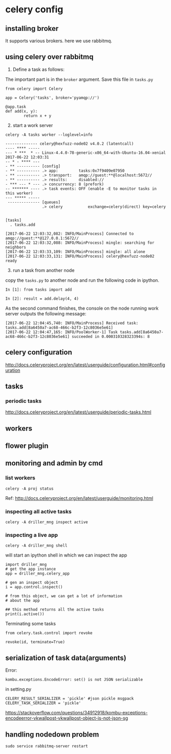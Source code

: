 # celery config


## installing broker

It supports various brokers. here we use rabbitmq.


## using celery over rabbitmq

1. Define a task as follows:

The important part is in the `broker` argument.
Save this file in `tasks.py`

```
from celery import Celery

app = Celery('tasks', broker='pyamqp://')

@app.task
def add(x, y):
        return x + y
```


2. start a work server

```
celery -A tasks worker --loglevel=info

-------------- celery@hexfuzz-node02 v4.0.2 (latentcall)
---- **** ----- 
--- * ***  * -- Linux-4.4.0-78-generic-x86_64-with-Ubuntu-16.04-xenial 2017-06-22 12:03:31
-- * - **** --- 
- ** ---------- [config]
- ** ---------- .> app:         tasks:0x7f9409e07950
- ** ---------- .> transport:   amqp://guest:**@localhost:5672//
- ** ---------- .> results:     disabled://
- *** --- * --- .> concurrency: 8 (prefork)
-- ******* ---- .> task events: OFF (enable -E to monitor tasks in this worker)
--- ***** ----- 
 -------------- [queues]
                .> celery           exchange=celery(direct) key=celery
                

[tasks]
  . tasks.add

[2017-06-22 12:03:32,082: INFO/MainProcess] Connected to amqp://guest:**@127.0.0.1:5672//
[2017-06-22 12:03:32,088: INFO/MainProcess] mingle: searching for neighbors
[2017-06-22 12:03:33,109: INFO/MainProcess] mingle: all alone
[2017-06-22 12:03:33,131: INFO/MainProcess] celery@hexfuzz-node02 ready
```

3. run a task from another node

copy the `tasks.py` to another node and run the following code
in ipython.

```
In [1]: from tasks import add

In [2]: result = add.delay(4, 4)

```
As the second command finishes, the console on the node running work server
outputs the following message:

```
[2017-06-22 12:04:45,740: INFO/MainProcess] Received task: tasks.add[8a6450a7-ac68-466c-b2f3-12c8036e5e61]  
[2017-06-22 12:04:47,165: INFO/PoolWorker-1] Task tasks.add[8a6450a7-ac68-466c-b2f3-12c8036e5e61] succeeded in 0.000310328323394s: 8
```

## celery configuration

http://docs.celeryproject.org/en/latest/userguide/configuration.html#configuration


## tasks

### periodic tasks

http://docs.celeryproject.org/en/latest/userguide/periodic-tasks.html




## workers


## flower plugin

## monitoring and admin by cmd

### list workers

```
celery -A proj status
```

Ref: http://docs.celeryproject.org/en/latest/userguide/monitoring.html

### inspecting all active tasks

```
celery -A driller_mng inspect active
```


### inspecting a live app


```
celery -A driller_mng shell
```

will start an ipython shell in which we can
inspect the app

```
import driller_mng
# get the app instance
app = driller_mng.celery_app

# gen an inspect object
i = app.control.inspect()

# from this object, we can get a lot of information
# about the app

## this method returns all the active tasks
print(i.active())

```

Terminating some tasks


```
from celery.task.control import revoke

revoke(id, terminate=True)
```


## serialization of task data(arguments)

Error:

```
kombu.exceptions.EncodeError: set() is not JSON serializable
```

in setting.py

```
CELERY_RESULT_SERIALIZER = 'pickle' #json pickle msgpack
CELERY_TASK_SERIALIZER = 'pickle'
```

https://stackoverflow.com/questions/34912918/kombu-exceptions-encodeerror-vkwallpost-vkwallpost-object-is-not-json-sg


## handling nodedown problem

```
sudo service rabbitmq-server restart 
```
